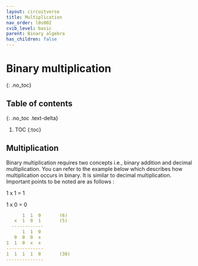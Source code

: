 ```yaml
---
layout: circuitverse
title: Multiplication
nav_order: l0s002
cvib_level: basic
parent: Binary algebra
has_children: false
---
```



# Binary multiplication
{: .no_toc}


## Table of contents
{: .no_toc .text-delta}

1. TOC
{:toc}


## Multiplication

Binary multiplication requires two concepts i.e., binary addition and decimal multiplication. You can refer to the example below which describes how multiplication occurs in binary. It is similar to decimal multiplication. Important points to be noted are as follows :

1 x 1 = 1

1 x 0 = 0

```yaml
      1  1  0       (6)
   x  1  0  1       (5)
  ------------
      1  1  0
   0  0  0  x
1  1  0  x  x
--------------
1  1  1  1  0       (30)
--------------
```
